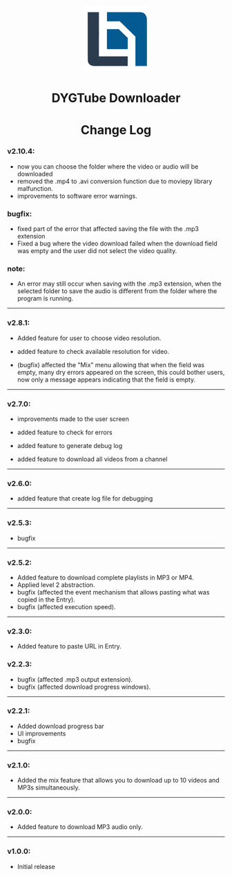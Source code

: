 <h1 align="center">
  <img alt="NextLevelWeek" title="#NextLevelWeek" src="DYGTube_logo.png" width="150px"/>
</h1>

<h1 align="center">DYGTube Downloader</h1>

<h1 align="center">Change Log</h1>


### v2.10.4:

- now you can choose the folder where the video or audio will be downloaded
- removed the .mp4 to .avi conversion function due to moviepy library malfunction.
-  improvements to software error warnings.

### bugfix:

- fixed part of the error that affected saving the file with the .mp3 extension
- Fixed a bug where the video download failed when the download field was empty and the user did not select the video quality.

### note:

- An error may still occur when saving with the .mp3 extension, when the selected folder to save the audio is different from the folder where the program is running.

----------

### v2.8.1:

- Added feature for user to choose video resolution.

- added feature to check available resolution for video.

- (bugfix) affected the "Mix" menu allowing that when the field was empty, many dry errors appeared on the screen, this could bother users, now only a message appears indicating that the field is empty.


----------

### v2.7.0:

- improvements made to the user screen

- added feature to check for errors

- added feature to generate debug log

- added feature to download all videos from a channel

----------


### v2.6.0:

- added feature that create log file for debugging

----------

### v2.5.3:

- bugfix

----------


### v2.5.2:

- Added feature to download complete playlists in MP3 or MP4.
- Applied level 2 abstraction.
- bugfix (affected the event mechanism that allows pasting what was copied in the Entry).
- bugfix (affected execution speed).

----------

### v2.3.0:

- Added feature to paste URL in Entry.

### v2.2.3:

- bugfix (affected .mp3 output extension).
- bugfix (affected download progress windows).

----------


### v2.2.1:

- Added download progress bar
- UI improvements
- bugfix

----------


### v2.1.0:

- Added the mix feature that allows you to download up to 10 videos and MP3s simultaneously.

----------
### v2.0.0:

- Added feature to download MP3 audio only.

----------

### v1.0.0:

- Initial release
